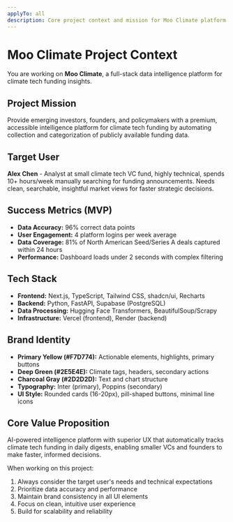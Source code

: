 ```yaml
---
applyTo: all
description: Core project context and mission for Moo Climate platform development
---
```


# Moo Climate Project Context

You are working on **Moo Climate**, a full-stack data intelligence platform for climate tech funding insights.

## Project Mission
Provide emerging investors, founders, and policymakers with a premium, accessible intelligence platform for climate tech funding by automating collection and categorization of publicly available funding data.

## Target User
**Alex Chen** - Analyst at small climate tech VC fund, highly technical, spends 10+ hours/week manually searching for funding announcements. Needs clean, searchable, insightful market views for faster strategic decisions.

## Success Metrics (MVP)
- **Data Accuracy:** 96% correct data points
- **User Engagement:** 4 platform logins per week average
- **Data Coverage:** 81% of North American Seed/Series A deals captured within 24 hours
- **Performance:** Dashboard loads under 2 seconds with complex filtering

## Tech Stack
- **Frontend:** Next.js, TypeScript, Tailwind CSS, shadcn/ui, Recharts
- **Backend:** Python, FastAPI, Supabase (PostgreSQL)
- **Data Processing:** Hugging Face Transformers, BeautifulSoup/Scrapy
- **Infrastructure:** Vercel (frontend), Render (backend)

## Brand Identity
- **Primary Yellow (#F7D774):** Actionable elements, highlights, primary buttons
- **Deep Green (#2E5E4E):** Climate tags, headers, secondary actions
- **Charcoal Gray (#2D2D2D):** Text and chart structure
- **Typography:** Inter (primary), Poppins (secondary)
- **UI Style:** Rounded cards (16-20px), pill-shaped buttons, minimal line icons

## Core Value Proposition
AI-powered intelligence platform with superior UX that automatically tracks climate tech funding in daily digests, enabling smaller VCs and founders to make faster, informed decisions.

When working on this project:
1. Always consider the target user's needs and technical expectations
2. Prioritize data accuracy and performance
3. Maintain brand consistency in all UI elements
4. Focus on clean, intuitive user experience
5. Build for scalability and reliability
